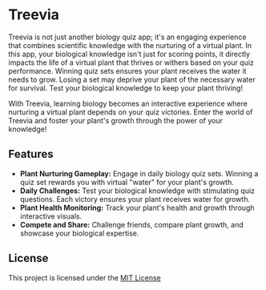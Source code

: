 # Treevia
Treevia is not just another biology quiz app; it's an engaging experience that combines scientific knowledge with the nurturing of a virtual plant. In this app, your biological knowledge isn't just for scoring points, it directly impacts the life of a virtual plant that thrives or withers based on your quiz performance.
Winning quiz sets ensures your plant receives the water it needs to grow. Losing a set may deprive your plant of the necessary water for survival. Test your biological knowledge to keep your plant thriving!

With Treevia, learning biology becomes an interactive experience where nurturing a virtual plant depends on your quiz victories. Enter the world of Treevia and foster your plant's growth through the power of your knowledge!

## Features
- **Plant Nurturing Gameplay:** Engage in daily biology quiz sets. Winning a quiz set rewards you with virtual "water" for your plant's growth.
- **Daily Challenges:** Test your biological knowledge with stimulating quiz questions. Each victory ensures your plant receives water for growth.
- **Plant Health Monitoring:** Track your plant's health and growth through interactive visuals.
- **Compete and Share:** Challenge friends, compare plant growth, and showcase your biological expertise.

## License

This project is licensed under the [MIT License](LICENSE)



